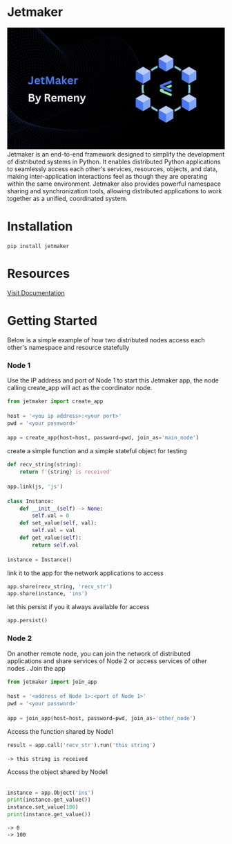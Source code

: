 # Jetmaker
![Jetmaker Background](assets/jetmaker-background.png)
Jetmaker is an end-to-end framework designed to simplify the development of distributed systems in Python. It enables distributed Python applications to seamlessly access each other's services, resources, objects, and data, making inter-application interactions feel as though they are operating within the same environment. Jetmaker also provides powerful namespace sharing and synchronization tools, allowing distributed applications to work together as a unified, coordinated system.

# Installation
```pip install jetmaker```

# Resources
[Visit Documentation](https://remeny-technologies.gitbook.io/jetmaker-documentation)

# Getting Started
Below is a simple example of how two distributed nodes access each other's namespace and resource statefully
### Node 1
Use the IP address and port of Node 1 to start this Jetmaker app, the node calling create_app will act as the coordinator node.
```python
from jetmaker import create_app

host = '<you ip address>:<your port>'
pwd = '<your password>'

app = create_app(host=host, password=pwd, join_as='main_node')
```
create a simple function and a simple stateful object for testing
```python
def recv_string(string):
    return f'{string} is received'

app.link(js, 'js')

class Instance:
    def __init__(self) -> None:
        self.val = 0
    def set_value(self, val):
        self.val = val
    def get_value(self):
        return self.val
    
instance = Instance()
```
link it to the app for the network applications to access
```python
app.share(recv_string, 'recv_str')
app.share(instance, 'ins')
```
let this persist if you it always available for access
```python
app.persist()
```
### Node 2
On another remote node, you can join the network of distributed applications and share services of Node 2 or access services of other nodes .
Join the app
```python
from jetmaker import join_app

host = '<address of Node 1>:<port of Node 1>'
pwd = '<your password>'

app = join_app(host=host, password=pwd, join_as='other_node')
```
Access the function shared by Node1
```python
result = app.call('recv_str').run('this string')
```
```-> this string is received```

Access the object shared by Node1
```python

instance = app.Object('ins')
print(instance.get_value())
instance.set_value(100)
print(instance.get_value())
```
```
-> 0
-> 100
```


